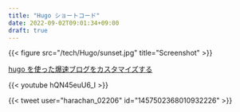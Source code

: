 ```yaml
---
title: "Hugo ショートコード"
date: 2022-09-02T09:01:34+09:00
draft: true
---
```


{{< figure
src="/tech/Hugo/sunset.jpg"
title="Screenshot" >}}

[hugo を使った爆速ブログをカスタマイズする](https://zenn.dev/harachan/articles/21d8f3a9f2ca4e)

{{< youtube hQN45euU6_I >}}

{{< tweet user="harachan_02206" id="1457502368010932226" >}}
